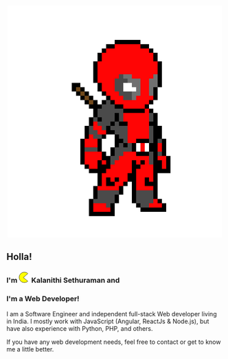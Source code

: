 <p align="center">
<a href="https://kalanithi.dev"><img src="https://raw.githubusercontent.com/IAmNithi/IAmNithi/master/images/banner.png" /></a>
</p>

## Holla!

### I'm <img src="https://raw.githubusercontent.com/IAmNithi/IAmNithi/master/images/pacman.gif" height="25"/> Kalanithi Sethuraman and

### I'm a Web Developer!

I am a Software Engineer and independent full-stack Web developer living in India. I mostly work with JavaScript (Angular, ReactJs & Node.js), but have also experience with Python, PHP, and others.

If you have any web development needs, feel free to contact or get to know me a little better.